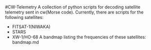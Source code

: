 #CW-Telemetry
A collection of python scripts for decoding satellite telemetry sent in
cw(Morse code).
Currently, there are scripts for the following satellites:
* FITSAT-1(NIWAKA)
* STARS
* XW-1/HO-68
A bandmap listing the frequencies of these satellites: bandmap.md
